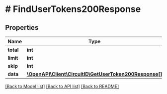 # # FindUserTokens200Response

## Properties

Name | Type | Description | Notes
------------ | ------------- | ------------- | -------------
**total** | **int** |  |
**limit** | **int** |  |
**skip** | **int** |  |
**data** | [**\OpenAPI\Client\CircuitID\GetUserToken200Response[]**](GetUserToken200Response.md) |  |

[[Back to Model list]](../../README.md#models) [[Back to API list]](../../README.md#endpoints) [[Back to README]](../../README.md)
